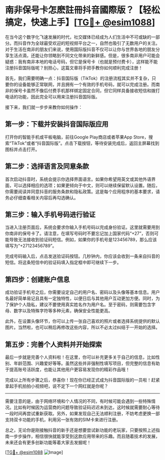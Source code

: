 # 南非保号卡怎麽註冊抖音國際版？【轻松搞定，快速上手】[[TG💪+ @esim1088](https://t.me/s/esim1088)]

在当今这个数字化飞速发展的时代，社交媒体已经成为人们生活中不可或缺的一部分。而抖音作为全球最受欢迎的短视频平台之一，自然也吸引了无数用户的关注。对于生活在南非的朋友们来说，使用国际版抖音不仅可以让你与世界各地的朋友分享生活点滴，还能让你领略到不同文化带来的新鲜感。但是，很多南非用户可能会疑惑：我有南非本地的电话号码，但它是保号卡（也就是预付费卡），这样能不能注册抖音国际版呢？别担心，这篇文章将手把手教你如何顺利完成注册！

首先，我们需要明确一点：抖音国际版（TikTok）的注册流程其实并不复杂，只要你的设备能够正常联网，并且拥有一个有效的手机号码，就可以完成注册。而南非的保号卡虽然不像后付费手机那样绑定固定合同，但它同样具备接收短信和拨打电话的功能，因此完全可以用来注册抖音国际版。

接下来，我们就一步步来教你如何操作：

## 第一步：下载并安装抖音国际版应用

打开你的智能手机或平板电脑，前往Google Play商店或者苹果App Store，搜索“TikTok”或者“抖音国际版”。点击下载按钮，等待安装完成后，返回主屏幕找到图标并点击打开。

## 第二步：选择语言及同意条款

首次启动抖音时，系统会提示你选择界面语言。如果你希望用英文或其他外语界面，可以选择相应的选项；如果更倾向于中文，则可以继续保留默认设置。随后，你需要阅读并同意抖音的服务条款和隐私政策。这是每个应用程序的基本要求，请务必仔细查看相关内容后再勾选确认。

## 第三步：输入手机号码进行验证

当进入注册页面后，系统会要求你输入手机号码以完成身份验证。这里就需要用到你南非的保号卡了。请注意，在填写号码时不要忘记加上国家代码“+27”，否则可能导致无法接收到验证码短信。例如，如果你的手机号是123456789，那么应该填写为“+27123456789”。

完成号码输入后，点击发送验证码按钮。几秒钟内，你应该会收到一条来自抖音的短信。将这条短信中的验证码填入指定框中即可继续下一步。

## 第四步：创建账户信息

成功验证手机号之后，你需要设定自己的用户名、密码以及头像等基本信息。用户名最好简单易记且具有一定独特性，以便日后与其他用户互动更加方便。同时，为了保护个人隐私，建议不要使用真实姓名作为用户名。至于密码，则需要包含字母、数字以及特殊字符等多种元素，确保安全性能更高。

此外，在设置头像环节，你可以上传一张自己喜欢的照片或者选择系统提供的默认图片。当然啦，也可以稍后再修改这些内容，所以不必太过纠结于一开始的选择。

## 第五步：完善个人资料并开始探索

最后一步就是完善个人资料啦！在这里，你可以补充更多关于自己的信息，比如性别、年龄范围、兴趣爱好等等。虽然这些并非强制性填写项目，但完整的信息有助于提高账号活跃度，也能让其他用户更容易发现你的精彩作品哦！

完成以上所有步骤之后，恭喜你！现在你已经正式成为抖音国际版的一员啦！赶紧拿起手机拍拍小视频吧，说不定下一个网红就是你呢？

---

需要注意的是，由于网络环境和个人情况的不同，有时候可能会遇到一些特殊情况。比如有时候因为运营商的问题导致验证码迟迟未到达，这时候就需要耐心等待一段时间再尝试重新获取。另外，如果发现自己无法顺利注册，不妨考虑更换一部支持双卡功能的手机，利用另一张有效的SIM卡来进行注册。

总之，无论你是刚接触抖音的新手还是想要尝试新功能的老玩家，只要按照上述指南一步步操作，相信很快就能享受到这款应用带来的乐趣。而且随着技术的发展，未来还会有更多创新功能等着大家去发掘呢！

[[TG💪+ @esim1088](https://t.me/s/esim1088) ![Image](https://i.postimg.cc/4NQfJmqS/Snipaste-2025-05-13-00-14-12.png)]
